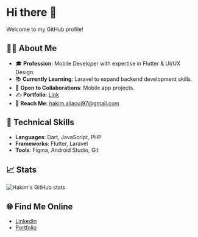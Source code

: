 # Hi there 👋  
Welcome to my GitHub profile!  

## 👨‍💻 About Me  
- 🎓 **Profession**: Mobile Developer with expertise in Flutter & UI/UX Design.  
- 📚 **Currently Learning**: Laravel to expand backend development skills.  
- 🤝 **Open to Collaborations**: Mobile app projects.  
- ✍️ **Portfolio**: [Link](https://hakim-allaoui.github.io/)  
- 📧 **Reach Me**: hakim.allaoui97@gmail.com  

## 🔧 Technical Skills  
- **Languages**: Dart, JavaScript, PHP  
- **Frameworks**: Flutter, Laravel  
- **Tools**: Figma, Android Studio, Git  

## 📈 Stats  
![Hakim's GitHub stats](https://github-readme-stats.vercel.app/api?username=Hakim-Allaoui&show_icons=true&theme=github_dark)  

<!--## 📂 Highlighted Projects  
- 🛠️ **[Project Name 1](#)**: Short description.  
- 📱 **[Project Name 2](#)**: Short description.  -->

## 🌐 Find Me Online  
- [LinkedIn](https://www.linkedin.com/in/hakim-allaoui/)  
- [Portfolio](https://hakim-allaoui.github.io/)  
